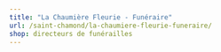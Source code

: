 ```yaml
---
title: "La Chaumière Fleurie - Funéraire"
url: /saint-chamond/la-chaumiere-fleurie-funeraire/
shop: directeurs de funérailles
---
```

